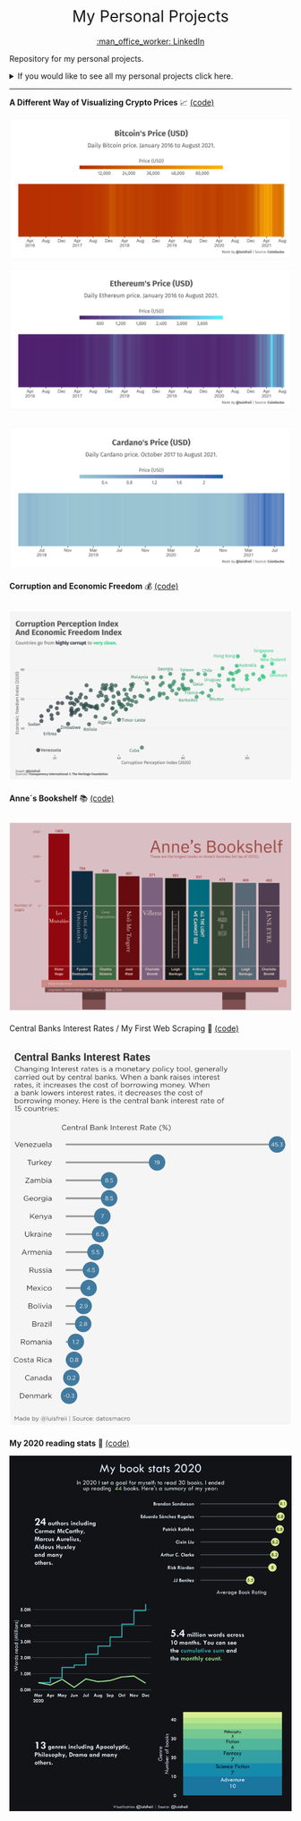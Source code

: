 <h1 style="font-weight:normal" align="center">
 My Personal Projects
</h1>
<a href="https://www.linkedin.com/in/luis-freites-navia/">
<p align="center">:man_office_worker: LinkedIn</p>
</a>

Repository for my personal projects.

<details>
  <summary>If you would like to see all my personal projects click here.</summary>

<!-- toc -->
- 02/2021: [My 2020 reading stats :book:](https://github.com/luisfrein/P-Projects/tree/master/My_book_data)
- 03/2021: [Central Banks Interest Rates / My First Web Scraping :bank:](https://github.com/luisfrein/P-Projects/tree/master/First_web_scrape)
- 04/2021: [Anne´s Bookshelf 📚](https://github.com/luisfrein/P-Projects/tree/master/First_web_scrape)
- 05/2021: [The Rise of Banano 🍌](https://github.com/luisfrein/P-Projects/tree/master/BAN)
- 08/2021: [A Different Way of Visualizing Crypto Prices 📈](https://github.com/luisfrein/P-Projects/tree/master/Crypto_Viz/Crypto_Viz)
<!-- tocstop -->
</details>

---
**A Different Way of Visualizing Crypto Prices** 📈 [(code)](https://github.com/luisfrein/P-Projects/blob/master/Crypto_Viz/Crypto_Viz/Crypto_Viz.R)

![alt text](https://github.com/luisfrein/P-Projects/blob/master/Crypto_Viz/Crypto_Viz/btc.png)

![alt text](https://github.com/luisfrein/P-Projects/blob/master/Crypto_Viz/Crypto_Viz/eth.png)

![alt text](https://github.com/luisfrein/P-Projects/blob/master/Crypto_Viz/Crypto_Viz/ada.png)
---
**Corruption and Economic Freedom** 💰 [(code)](https://github.com/luisfrein/P-Projects/blob/master/CPI_%26_EFI/CPI_%26_EFI.R)

![Scatterplot with the corruption perception index on the x axis and the economic freedom index on the y axis. It shows that more corrupt countries also have lower economic freedom scores and viceverse. Countries like Venezuela and Zimbabwe, and Sudan are highly corrupt and have low economic freedom. Countries like Singapore, Hong Kong, Australia are highly clean and have high economic freedom scores](https://github.com/luisfrein/P-Projects/blob/master/CPI_%26_EFI/CPI_%26_EFI.png)
---
**Anne´s Bookshelf** 📚 [(code)](https://github.com/luisfrein/P-Projects/blob/master/Favorite_books/Favorite_books.R)

![alt text](https://github.com/luisfrein/P-Projects/blob/master/Favorite_books/A's_books.png)
---
Central Banks Interest Rates / My First Web Scraping :bank: [(code)](https://github.com/luisfrein/P-Projects/blob/master/First_web_scrape/Web_scraping.R)

![alt text](https://github.com/luisfrein/P-Projects/blob/master/First_web_scrape/interest_rate.png)
---
**My 2020 reading stats** :book: [(code)](https://github.com/luisfrein/P-Projects/blob/master/My_book_data/book_data_2020.R)

![alt text](https://github.com/luisfrein/P-Projects/blob/master/My_book_data/book_summary.png)

